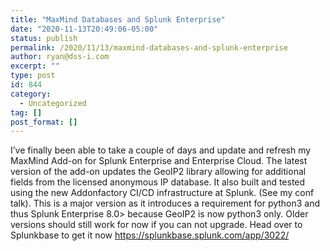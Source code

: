 ```yaml
---
title: "MaxMind Databases and Splunk Enterprise"
date: "2020-11-13T20:49:06-05:00"
status: publish
permalink: /2020/11/13/maxmind-databases-and-splunk-enterprise
author: ryan@dss-i.com
excerpt: ""
type: post
id: 844
category:
  - Uncategorized
tag: []
post_format: []
---
```


I’ve finally been able to take a couple of days and update and refresh my MaxMind Add-on for Splunk Enterprise and Enterprise Cloud. The latest version of the add-on updates the GeoIP2 library allowing for additional fields from the licensed anonymous IP database. It also built and tested using the new Addonfactory CI/CD infrastructure at Splunk. (See my conf talk). This is a major version as it introduces a requirement for python3 and thus Splunk Enterprise 8.0&gt; because GeoIP2 is now python3 only. Older versions should still work for now if you can not upgrade. Head over to Splunkbase to get it now [https://splunkbase.splunk.com/app/3022/ ](https://splunkbase.splunk.com/app/3022/%20)
